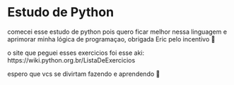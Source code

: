 <h1>Estudo de Python</h1>
<p>comecei esse estudo de python pois quero ficar melhor nessa linguagem e aprimorar minha lógica de programaçao, obrigada Eric pelo incentivo 💋</p>
<p>o site que peguei esses exercicios foi esse aki: https://wiki.python.org.br/ListaDeExercicios </p>
<p>espero que vcs se divirtam fazendo e aprendendo 💞</p>
